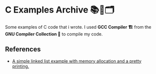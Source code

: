 
# C Examples Archive 📚🚀🗂

Some examples of C code that i wrote.
I used **GCC Compiler 🏗️** from the **GNU Compiler Collection 🐃** to compile my code.
## References

 - [A simple linked list example with memory allocation and a pretty printing.](./linked-list.c)
